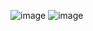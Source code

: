 ![image](https://github.com/user-attachments/assets/a1b94b80-b985-4667-b362-f7f6b8713235)
![image](https://github.com/user-attachments/assets/275410e0-c09a-453d-8055-fa245ee8d95a)
